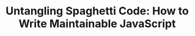 ---
external:
 host: SitePoint
 url: https://www.sitepoint.com/write-maintainable-javascript/
layout: post
title: "Untangling Spaghetti Code: How to Write Maintainable JavaScript"
excerpt: "Almost every developer has had the experience of maintaining or taking over a legacy project. The code can be messy, undocumented and it can take days to fully understand everything. But, with proper planning, analysis, and a good workflow, it is possible to turn a spaghetti codebase into a clean, organised, and scalable one"
tags:
 - javascript
---